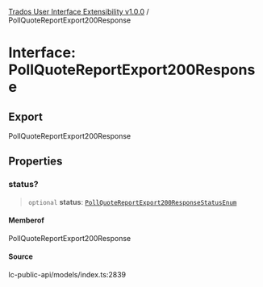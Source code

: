 [Trados User Interface Extensibility v1.0.0](../wiki/globals) / PollQuoteReportExport200Response

# Interface: PollQuoteReportExport200Response

## Export

PollQuoteReportExport200Response

## Properties

### status?

> `optional` **status**: [`PollQuoteReportExport200ResponseStatusEnum`](../wiki/Type.PollQuoteReportExport200ResponseStatusEnum)

#### Memberof

PollQuoteReportExport200Response

#### Source

lc-public-api/models/index.ts:2839
